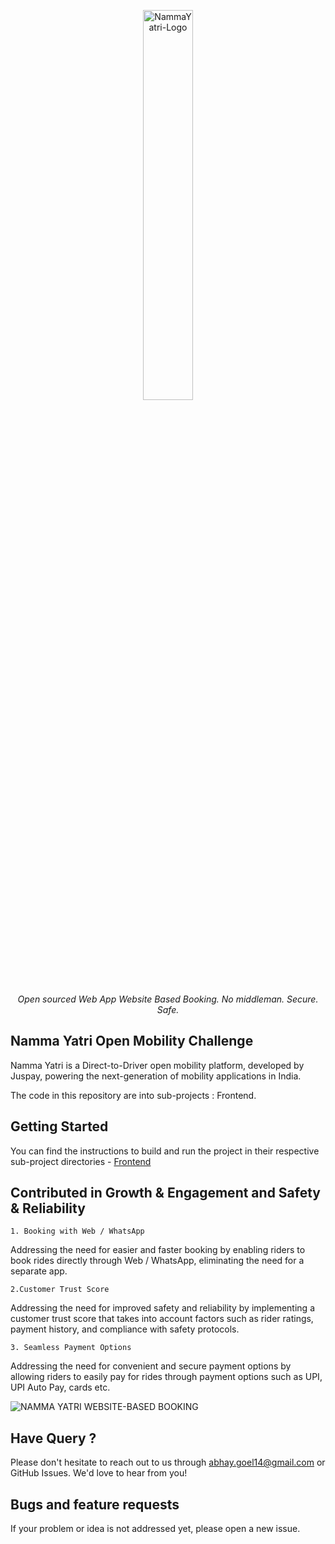 <p align="center">
  <img src="https://nammayatri.in/logos/nammaYatrilogo.svg" alt="NammaYatri-Logo" width="40%" />
</p>

<p align="center">
<i>Open sourced Web App Website Based Booking. No middleman. Secure. Safe.</i>
</p>

## Namma Yatri Open Mobility Challenge

Namma Yatri is a Direct-to-Driver open mobility platform, developed by Juspay, powering the next-generation of mobility applications in India.

The code in this repository are into sub-projects : Frontend.

## Getting Started

You can find the instructions to build and run the project in their respective sub-project directories - [Frontend](./namma-yatri-frontend/README.md)


## Contributed in Growth & Engagement and Safety & Reliability

`1. Booking with Web / WhatsApp`

Addressing the need for easier and faster booking by enabling riders to book rides directly through Web / WhatsApp, eliminating the need for a separate app.

`2.Customer Trust Score`

Addressing the need for improved safety and reliability by implementing a customer trust score that takes into account factors such as rider ratings, payment history, and compliance with safety protocols.

`3. Seamless Payment Options`

Addressing the need for convenient and secure payment options by allowing riders to easily pay for rides through payment options such as UPI, UPI Auto Pay, cards etc.

![NAMMA YATRI WEBSITE-BASED BOOKING](https://user-images.githubusercontent.com/78078088/235363399-7833e48e-32ee-4c2f-879a-cb5d6d994ea4.png)


## Have Query ?
Please don't hesitate to reach out to us through abhay.goel14@gmail.com or GitHub Issues. We'd love to hear from you!


## Bugs and feature requests
If your problem or idea is not addressed yet, please open a new issue.
